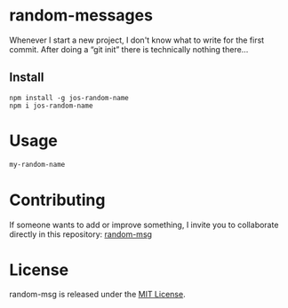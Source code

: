 # random-messages

Whenever I start a new project, I don't know what to write for the first commit. After doing a “git init” there is technically nothing there...

## Install

```npm
npm install -g jos-random-name
npm i jos-random-name
```

# Usage

```bash
my-random-name
```

# Contributing
If someone wants to add or improve something, I invite you to collaborate directly in this repository: [random-msg](https://github.com/JoLazarte/jos-random-name.git)

# License
random-msg is released under the [MIT License](https://opensource.org/licenses/MIT).